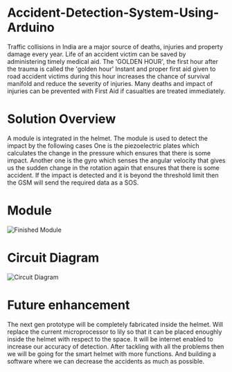 # Accident-Detection-System-Using-Arduino
Traffic collisions in India are a major source of deaths, injuries and property damage every year.
Life of an accident victim can be saved by administering timely medical aid. The 'GOLDEN HOUR', the first hour after the trauma is called the 'golden hour' Instant and proper first aid given to road accident victims during this hour increases the chance of survival manifold and reduce the severity of injuries. Many deaths and impact of injuries can be prevented with First Aid if casualties are treated immediately.
# Solution Overview
A module is integrated in the helmet.
The module is used to detect the impact by the following cases
One is the piezoelectric plates which calculates the change in the pressure which ensures that there is some impact.
Another one is the gyro which senses the angular velocity that gives us the sudden change in the rotation again that ensures that there is some accident.
If the impact is detected and it is beyond the threshold limit then the GSM will send the required data as a SOS.
# Module
![Finished Module](https://user-images.githubusercontent.com/52269169/211181527-edeeb644-4ae4-423b-ab26-1aac0009f51c.jpeg)
# Circuit Diagram
![Circuit Diagram](https://user-images.githubusercontent.com/52269169/211181716-be84142a-cb0a-406a-8c74-55c396f1319f.png)
# Future enhancement
The next gen prototype will be completely fabricated inside the helmet.
Will replace the current microprocessor to lily so that it can be placed enoughly inside the helmet with respect to the space.
It will be internet enabled to increase our accuracy of detection.
After tackling  with all the problems then we will be going for the smart helmet with more functions. 
And building a software where we can decrease the accidents as much as possible.
